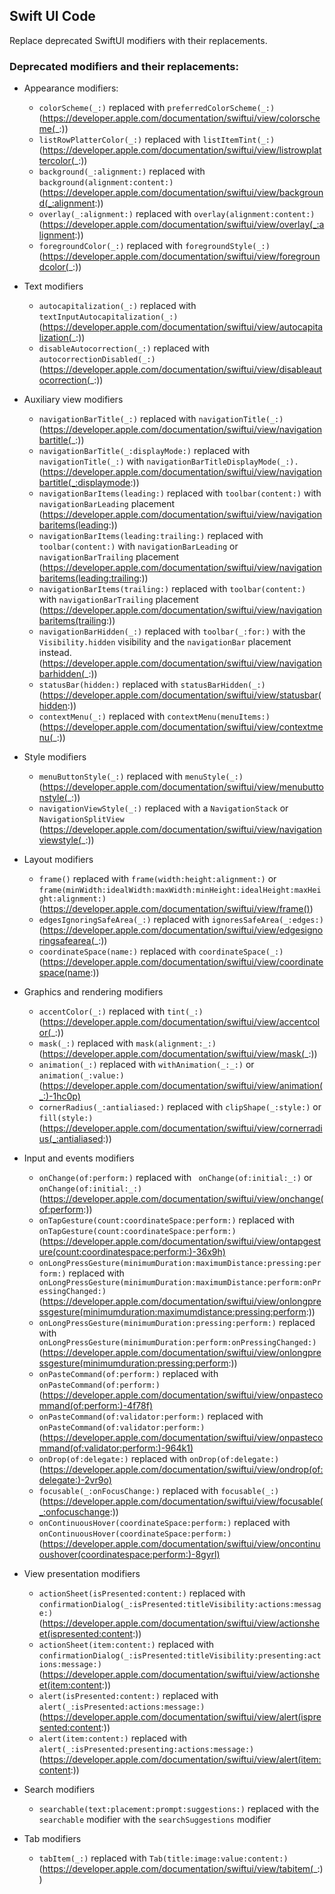 ## Swift UI Code

Replace deprecated SwiftUI modifiers with their replacements.

### Deprecated modifiers and their replacements:

- Appearance modifiers:
  - `colorScheme(_:)` replaced with `preferredColorScheme(_:)` (https://developer.apple.com/documentation/swiftui/view/colorscheme(_:))
  - `listRowPlatterColor(_:)` replaced with `listItemTint(_:)` (https://developer.apple.com/documentation/swiftui/view/listrowplattercolor(_:))
  - `background(_:alignment:)` replaced with `background(alignment:content:)` (https://developer.apple.com/documentation/swiftui/view/background(_:alignment:))
  - `overlay(_:alignment:)` replaced with `overlay(alignment:content:)` (https://developer.apple.com/documentation/swiftui/view/overlay(_:alignment:))
  - `foregroundColor(_:)` replaced with `foregroundStyle(_:)` (https://developer.apple.com/documentation/swiftui/view/foregroundcolor(_:))

- Text modifiers
  - `autocapitalization(_:)` replaced with `textInputAutocapitalization(_:)` (https://developer.apple.com/documentation/swiftui/view/autocapitalization(_:))
  - `disableAutocorrection(_:)` replaced with `autocorrectionDisabled(_:)` (https://developer.apple.com/documentation/swiftui/view/disableautocorrection(_:))

- Auxiliary view modifiers
  - `navigationBarTitle(_:)` replaced with `navigationTitle(_:)` (https://developer.apple.com/documentation/swiftui/view/navigationbartitle(_:)) 
  - `navigationBarTitle(_:displayMode:)` replaced with `navigationTitle(_:)` with `navigationBarTitleDisplayMode(_:).` (https://developer.apple.com/documentation/swiftui/view/navigationbartitle(_:displaymode:))
  - `navigationBarItems(leading:)` replaced with `toolbar(content:)` with `navigationBarLeading` placement (https://developer.apple.com/documentation/swiftui/view/navigationbaritems(leading:))
  - `navigationBarItems(leading:trailing:)` replaced with `toolbar(content:)` with `navigationBarLeading` or `navigationBarTrailing` placement (https://developer.apple.com/documentation/swiftui/view/navigationbaritems(leading:trailing:))
  - `navigationBarItems(trailing:)` replaced with `toolbar(content:)` with `navigationBarTrailing` placement (https://developer.apple.com/documentation/swiftui/view/navigationbaritems(trailing:))
  - `navigationBarHidden(_:)` replaced with `toolbar(_:for:)` with the `Visibility.hidden` visibility and the `navigationBar` placement instead. (https://developer.apple.com/documentation/swiftui/view/navigationbarhidden(_:))
  - `statusBar(hidden:)` replaced with `statusBarHidden(_:)` (https://developer.apple.com/documentation/swiftui/view/statusbar(hidden:))
  - `contextMenu(_:)` replaced with `contextMenu(menuItems:)` (https://developer.apple.com/documentation/swiftui/view/contextmenu(_:))

- Style modifiers
  - `menuButtonStyle(_:)` replaced with `menuStyle(_:)` (https://developer.apple.com/documentation/swiftui/view/menubuttonstyle(_:))
  - `navigationViewStyle(_:)` replaced with a `NavigationStack` or `NavigationSplitView` (https://developer.apple.com/documentation/swiftui/view/navigationviewstyle(_:))

- Layout modifiers
  - `frame()` replaced with `frame(width:height:alignment:)` or `frame(minWidth:idealWidth:maxWidth:minHeight:idealHeight:maxHeight:alignment:)` (https://developer.apple.com/documentation/swiftui/view/frame())
  - `edgesIgnoringSafeArea(_:)` replaced with `ignoresSafeArea(_:edges:)` (https://developer.apple.com/documentation/swiftui/view/edgesignoringsafearea(_:))
  - `coordinateSpace(name:)` replaced with `coordinateSpace(_:)` (https://developer.apple.com/documentation/swiftui/view/coordinatespace(name:))

- Graphics and rendering modifiers
  - `accentColor(_:)` replaced with `tint(_:)` (https://developer.apple.com/documentation/swiftui/view/accentcolor(_:))
  - `mask(_:)` replaced with `mask(alignment:_:)` (https://developer.apple.com/documentation/swiftui/view/mask(_:))
  - `animation(_:)` replaced with `withAnimation(_:_:)` or `animation(_:value:)` (https://developer.apple.com/documentation/swiftui/view/animation(_:)-1hc0p)
  - `cornerRadius(_:antialiased:)` replaced with `clipShape(_:style:)` or `fill(style:)` (https://developer.apple.com/documentation/swiftui/view/cornerradius(_:antialiased:))

- Input and events modifiers
  - `onChange(of:perform:)` replaced with ` onChange(of:initial:_:)` or `onChange(of:initial:_:)` (https://developer.apple.com/documentation/swiftui/view/onchange(of:perform:))
  - `onTapGesture(count:coordinateSpace:perform:)` replaced with `onTapGesture(count:coordinateSpace:perform:)` (https://developer.apple.com/documentation/swiftui/view/ontapgesture(count:coordinatespace:perform:)-36x9h)
  - `onLongPressGesture(minimumDuration:maximumDistance:pressing:perform:)` replaced with ` onLongPressGesture(minimumDuration:maximumDistance:perform:onPressingChanged:)` (https://developer.apple.com/documentation/swiftui/view/onlongpressgesture(minimumduration:maximumdistance:pressing:perform:))
  - `onLongPressGesture(minimumDuration:pressing:perform:)` replaced with ` onLongPressGesture(minimumDuration:perform:onPressingChanged:)` (https://developer.apple.com/documentation/swiftui/view/onlongpressgesture(minimumduration:pressing:perform:))
  - `onPasteCommand(of:perform:)` replaced with `onPasteCommand(of:perform:)` (https://developer.apple.com/documentation/swiftui/view/onpastecommand(of:perform:)-4f78f)
  - `onPasteCommand(of:validator:perform:)` replaced with `onPasteCommand(of:validator:perform:)` (https://developer.apple.com/documentation/swiftui/view/onpastecommand(of:validator:perform:)-964k1)
  - `onDrop(of:delegate:)` replaced with `onDrop(of:delegate:)` (https://developer.apple.com/documentation/swiftui/view/ondrop(of:delegate:)-2vr9o)
  - `focusable(_:onFocusChange:)` replaced with `focusable(_:)` (https://developer.apple.com/documentation/swiftui/view/focusable(_:onfocuschange:))
  - `onContinuousHover(coordinateSpace:perform:)` replaced with `onContinuousHover(coordinateSpace:perform:)` (https://developer.apple.com/documentation/swiftui/view/oncontinuoushover(coordinatespace:perform:)-8gyrl)

- View presentation modifiers
  - `actionSheet(isPresented:content:)` replaced with `confirmationDialog(_:isPresented:titleVisibility:actions:message:)` (https://developer.apple.com/documentation/swiftui/view/actionsheet(ispresented:content:))
  - `actionSheet(item:content:)` replaced with `confirmationDialog(_:isPresented:titleVisibility:presenting:actions:message:)` (https://developer.apple.com/documentation/swiftui/view/actionsheet(item:content:))
  - `alert(isPresented:content:)` replaced with `alert(_:isPresented:actions:message:)` (https://developer.apple.com/documentation/swiftui/view/alert(ispresented:content:))
  - `alert(item:content:)` replaced with `alert(_:isPresented:presenting:actions:message:)` (https://developer.apple.com/documentation/swiftui/view/alert(item:content:))

- Search modifiers
  - `searchable(text:placement:prompt:suggestions:)` replaced with the `searchable` modifier with the `searchSuggestions` modifier

- Tab modifiers
  - `tabItem(_:)` replaced with `Tab(title:image:value:content:)` (https://developer.apple.com/documentation/swiftui/view/tabitem(_:))